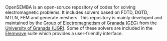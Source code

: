 OpenSEMBA is an open-soruce repository of codes for solving electromagnetic problems. It includes solvers based on FDTD, DGTD, MTLN, FEM and generate meshers. This repository is mainly developed and maintained by the [Group of Electromagnetism of Granada (GEG)](https://geg.ugr.es) from the [University of Granada (UGR)](https://www.ugr.es). Some of these solvers are included in the [Elemwave](https://www.elemwave.com) suite which provides a user-friendly interface.
